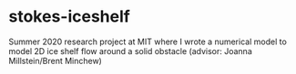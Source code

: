 # stokes-iceshelf
Summer 2020 research project at MIT where I wrote a numerical model to model 2D ice shelf flow around a solid obstacle (advisor: Joanna Millstein/Brent Minchew) 
